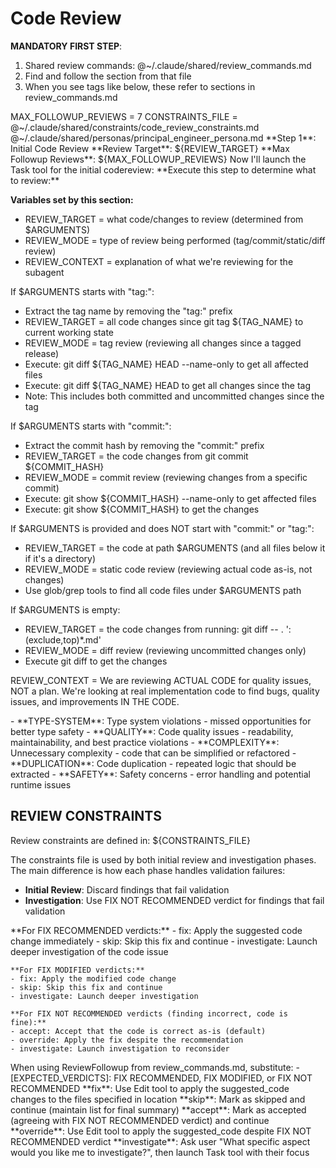 # Code Review

**MANDATORY FIRST STEP**:
1. Shared review commands: @~/.claude/shared/review_commands.md
2. Find and follow the <ExecutionSteps> section from that file
3. When you see tags like <ExecutionSteps/> below, these refer to sections in review_commands.md

<ReviewConfiguration>
MAX_FOLLOWUP_REVIEWS = 7
CONSTRAINTS_FILE = @~/.claude/shared/constraints/code_review_constraints.md
</ReviewConfiguration>

<ExecutionSteps/>

<ReviewPersona>
@~/.claude/shared/personas/principal_engineer_persona.md
</ReviewPersona>

<InitialReviewOutput>
**Step 1**: Initial Code Review
**Review Target**: ${REVIEW_TARGET}
**Max Followup Reviews**: ${MAX_FOLLOWUP_REVIEWS}
Now I'll launch the Task tool for the initial codereview:
</InitialReviewOutput>

<DetermineReviewTarget>
**Execute this step to determine what to review:**

**Variables set by this section:**
- REVIEW_TARGET = what code/changes to review (determined from $ARGUMENTS)
- REVIEW_MODE = type of review being performed (tag/commit/static/diff review)
- REVIEW_CONTEXT = explanation of what we're reviewing for the subagent

If $ARGUMENTS starts with "tag:":
- Extract the tag name by removing the "tag:" prefix
- REVIEW_TARGET = all code changes since git tag ${TAG_NAME} to current working state
- REVIEW_MODE = tag review (reviewing all changes since a tagged release)
- Execute: git diff ${TAG_NAME} HEAD --name-only to get all affected files
- Execute: git diff ${TAG_NAME} HEAD to get all changes since the tag
- Note: This includes both committed and uncommitted changes since the tag

If $ARGUMENTS starts with "commit:":
- Extract the commit hash by removing the "commit:" prefix
- REVIEW_TARGET = the code changes from git commit ${COMMIT_HASH}
- REVIEW_MODE = commit review (reviewing changes from a specific commit)
- Execute: git show ${COMMIT_HASH} --name-only to get affected files
- Execute: git show ${COMMIT_HASH} to get the changes

If $ARGUMENTS is provided and does NOT start with "commit:" or "tag:":
- REVIEW_TARGET = the code at path $ARGUMENTS (and all files below it if it's a directory)
- REVIEW_MODE = static code review (reviewing actual code as-is, not changes)
- Use glob/grep tools to find all code files under $ARGUMENTS path

If $ARGUMENTS is empty:
- REVIEW_TARGET = the code changes from running: git diff -- . ':(exclude,top)*.md'
- REVIEW_MODE = diff review (reviewing uncommitted changes only)
- Execute git diff to get the changes

REVIEW_CONTEXT = We are reviewing ACTUAL CODE for quality issues, NOT a plan. We're looking at real implementation code to find bugs, quality issues, and improvements IN THE CODE.
</DetermineReviewTarget>

<ReviewCategories>
- **TYPE-SYSTEM**: Type system violations - missed opportunities for better type safety
- **QUALITY**: Code quality issues - readability, maintainability, and best practice violations
- **COMPLEXITY**: Unnecessary complexity - code that can be simplified or refactored
- **DUPLICATION**: Code duplication - repeated logic that should be extracted
- **SAFETY**: Safety concerns - error handling and potential runtime issues
</ReviewCategories>

## REVIEW CONSTRAINTS

Review constraints are defined in: ${CONSTRAINTS_FILE}

The constraints file is used by both initial review and investigation phases.
The main difference is how each phase handles validation failures:
- **Initial Review**: Discard findings that fail validation
- **Investigation**: Use FIX NOT RECOMMENDED verdict for findings that fail validation

<ReviewKeywords>
    **For FIX RECOMMENDED verdicts:**
    - fix: Apply the suggested code change immediately
    - skip: Skip this fix and continue
    - investigate: Launch deeper investigation of the code issue

    **For FIX MODIFIED verdicts:**
    - fix: Apply the modified code change
    - skip: Skip this fix and continue
    - investigate: Launch deeper investigation

    **For FIX NOT RECOMMENDED verdicts (finding incorrect, code is fine):**
    - accept: Accept that the code is correct as-is (default)
    - override: Apply the fix despite the recommendation
    - investigate: Launch investigation to reconsider
</ReviewKeywords>

<ReviewFollowupParameters>
    When using ReviewFollowup from review_commands.md, substitute:
    - [EXPECTED_VERDICTS]: FIX RECOMMENDED, FIX MODIFIED, or FIX NOT RECOMMENDED
</ReviewFollowupParameters>

<KeywordExecution>
    **fix**: Use Edit tool to apply the suggested_code changes to the files specified in location
    **skip**: Mark as skipped and continue (maintain list for final summary)
    **accept**: Mark as accepted (agreeing with FIX NOT RECOMMENDED verdict) and continue
    **override**: Use Edit tool to apply the suggested_code despite FIX NOT RECOMMENDED verdict
    **investigate**: Ask user "What specific aspect would you like me to investigate?", then launch Task tool with their focus
</KeywordExecution>
